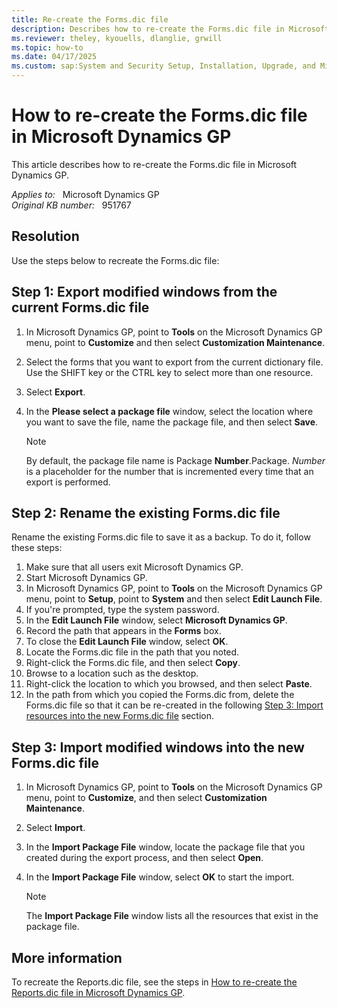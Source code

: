 ```yaml
---
title: Re-create the Forms.dic file
description: Describes how to re-create the Forms.dic file in Microsoft Dynamics GP.
ms.reviewer: theley, kyouells, dlanglie, grwill
ms.topic: how-to
ms.date: 04/17/2025
ms.custom: sap:System and Security Setup, Installation, Upgrade, and Migrations
---
```

# How to re-create the Forms.dic file in Microsoft Dynamics GP

This article describes how to re-create the Forms.dic file in Microsoft Dynamics GP.

_Applies to:_ &nbsp; Microsoft Dynamics GP  
_Original KB number:_ &nbsp; 951767

## Resolution

Use the steps below to recreate the Forms.dic file:

## Step 1: Export modified windows from the current Forms.dic file

1. In Microsoft Dynamics GP, point to **Tools** on the Microsoft Dynamics GP menu, point to **Customize** and then select **Customization Maintenance**.
2. Select the forms that you want to export from the current dictionary file. Use the SHIFT key or the CTRL key to select more than one resource.
3. Select **Export**.
4. In the **Please select a package file** window, select the location where you want to save the file, name the package file, and then select **Save**.

    > [!NOTE]
    > By default, the package file name is Package **Number**.Package. *Number* is a placeholder for the number that is incremented every time that an export is performed.

## Step 2: Rename the existing Forms.dic file

Rename the existing Forms.dic file to save it as a backup. To do it, follow these steps:

1. Make sure that all users exit Microsoft Dynamics GP.
2. Start Microsoft Dynamics GP.
3. In Microsoft Dynamics GP, point to **Tools** on the Microsoft Dynamics GP menu, point to **Setup**, point to **System** and then select **Edit Launch File**.
4. If you're prompted, type the system password.
5. In the **Edit Launch File** window, select **Microsoft Dynamics GP**.
6. Record the path that appears in the **Forms** box.
7. To close the **Edit Launch File** window, select **OK**.
8. Locate the Forms.dic file in the path that you noted.
9. Right-click the Forms.dic file, and then select **Copy**.
10. Browse to a location such as the desktop.
11. Right-click the location to which you browsed, and then select **Paste**.
12. In the path from which you copied the Forms.dic from, delete the Forms.dic file so that it can be re-created in the following [Step 3: Import resources into the new Forms.dic file](#step-3-import-modified-windows-into-the-new-formsdic-file) section.

## Step 3: Import modified windows into the new Forms.dic file

1. In Microsoft Dynamics GP, point to **Tools** on the Microsoft Dynamics GP menu, point to **Customize**, and then select **Customization Maintenance**.
2. Select **Import**.
3. In the **Import Package File** window, locate the package file that you created during the export process, and then select **Open**.
4. In the **Import Package File** window, select **OK** to start the import.

    > [!NOTE]
    > The **Import Package File** window lists all the resources that exist in the package file.

## More information  

To recreate the Reports.dic file, see the steps in [How to re-create the Reports.dic file in Microsoft Dynamics GP](/troubleshoot/dynamics/gp/how-to-re-create-the-reports-dot-dic-file).
